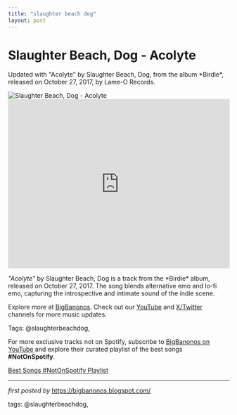 ```yaml
---
title: "slaughter beach dog"
layout: post
---
```

<!-- Title of the Post -->
<h1 >Slaughter Beach, Dog - Acolyte</h1> <!-- Introductory Text -->
<p >Updated with "Acolyte" by Slaughter Beach, Dog, from the album *Birdie*, released on October 27, 2017, by Lame-O Records.</p> <!-- Featured Image -->
<div > <img src="https://i.scdn.co/image/ab67616d0000b273bff875df2edc64c5f4fc9766" alt="Slaughter Beach, Dog - Acolyte" />
</div> <!-- YouTube Video Embed -->
<div > <iframe width="100%" height="385" src="https://www.youtube.com/embed/87hU5IplaX4" title="Slaughter Beach, Dog - Acolyte" frameborder="0" allow="accelerometer; autoplay; clipboard-write; encrypted-media; gyroscope; picture-in-picture; web-share" referrerpolicy="strict-origin-when-cross-origin" allowfullscreen></iframe>
</div> <!-- Song Information -->
<div > <p><em>"Acolyte"</em> by Slaughter Beach, Dog is a track from the *Birdie* album, released on October 27, 2017. The song blends alternative emo and lo-fi emo, capturing the introspective and intimate sound of the indie scene.</p>
</div> <!-- Footer Links -->
<div > <p>Explore more at <a href="https://bigbanonos.blogspot.com/" target="_blank">BigBanonos</a>. Check out our <a href="https://www.youtube.com/@BigBanonos" target="_blank">YouTube</a> and <a href="https://x.com/bigbanonos" target="_blank">X/Twitter</a> channels for more music updates.</p>
</div> <!-- Tags -->
<p >Tags: @slaughterbeachdog,</p>


<!--Subscribe and Playlist Links-->
<div>
    <p>For more exclusive tracks not on Spotify, subscribe to <a href="https://www.youtube.com/@BigBanonos" target="_blank">BigBanonos on YouTube</a> and explore their curated playlist of the best songs <strong>#NotOnSpotify</strong>.</p>
    <p><a href="https://www.youtube.com/playlist?list=PLtuNtuTatqI0kFahUCbtbfenC_ET5O_tr" target="_blank">Best Songs #NotOnSpotify Playlist<br /></a></p></div>

<hr />

<p><em>first posted by</em> <a href="https://bigbanonos.blogspot.com/" rel="noopener" target="_new">https://bigbanonos.blogspot.com/</a></p>

<p>tags: @slaughterbeachdog,</p>
